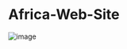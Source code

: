 # Africa-Web-Site

![image](https://user-images.githubusercontent.com/105923196/196164162-977b5d3e-0c29-494c-b880-269872062ae0.png)
